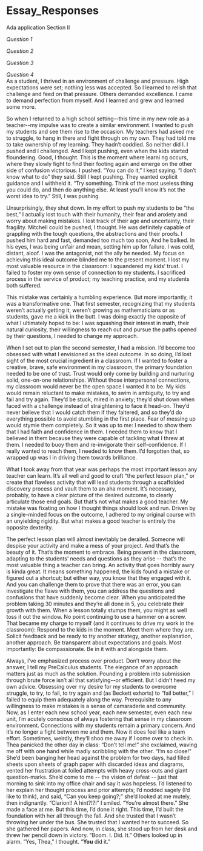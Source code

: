 # Essay_Responses
Ada application Section II

_Question 1_  

_Question 2_  

_Question 3_  

_Question 4_  
As a student, I thrived in an environment of challenge and pressure. High expectations were set; nothing less was accepted. So I learned to relish that challenge and feed on that pressure. Others demanded excellence. I came to demand perfection from myself. And I learned and grew and learned some more. 

So when I returned to a high school setting--this time in my new role as a teacher--my impulse was to create a similar environment. I wanted to push my students and see them rise to the occasion. My teachers had asked me to struggle, to hang in there and fight through on my own. They had told me to take ownership of my learning. They hadn’t coddled. So neither did I. I pushed and I challenged. And I kept pushing, even when the kids started floundering. Good, I thought. This is the moment where learni ng occurs, where they slowly fight to find their footing again and emerge on the other side of confusion victorious. I pushed. “You can do it,” I kept saying.  “I don’t know what to do” they said. Still I kept pushing. They wanted explicit guidance and I withheld it. “Try something. Think of the most useless thing you could do, and then do anything else. At least you’ll know it’s not the worst idea to try.” Still, I was pushing.

Unsurprisingly, they shut down. In my effort to push my students to be “the best,” I actually lost touch with their humanity, their fear and anxiety and worry about making mistakes. I lost track of their age and uncertainty, their fragility. Mitchell could be pushed, I thought. He was definitely capable of grappling with the tough questions, the abstractions and their proofs. I pushed him hard and fast, demanded too much too soon, And he balked. In his eyes, I was being unfair and mean, setting him up for failure. I was cold, distant, aloof. I was the antagonist, not the ally he needed.  My focus on achieving this ideal outcome blinded me to the present moment. I lost my most valuable resource in the classroom: I squandered my kids’ trust. I failed to foster my own sense of connection to my students. I sacrificed process in the service of product; my teaching practice, and my students both suffered. 

This mistake was certainly a humbling experience. But more importantly, it was a transformative one. That first semester, recognizing that my students weren’t actually getting it, weren’t growing as mathematicians or as students, gave me a kick in the butt. I was doing exactly the opposite of what I ultimately hoped to be: I was squashing their interest in math, their natural curiosity, their willingness to reach out and pursue the paths opened by their questions, I needed to change my approach.

When I set out to plan the second semester, I had a mission. I’d become too obsessed with what I envisioned as the ideal outcome. In so doing, I’d lost sight of the most crucial ingredient in a classroom. If I wanted to foster a creative, brave, safe environment in my classroom, the primary foundation needed to be one of trust. Trust would only come by building and nurturing solid, one-on-one relationships. Without those interpersonal connections, my classroom would never be the open space I wanted it to be. My kids would remain reluctant to make mistakes, to swim in ambiguity, to try and fail and try again. They’d be stuck, mired in anxiety; they’d shut down when faced with a challenge instead of straightening to face it head-on. They’d never believe that I would catch them if they faltered, and so they’d do everything possible to avoid stumbling in the first place. Fear of messing up would stymie them completely. So it was up to me: I needed to show them that I had faith and confidence in them.  I needed them to know that I believed in them because they were capable of tackling what I threw at them. I needed to buoy them and re-invigorate their self-confidence. If I really wanted to reach them, I needed to know them. I’d forgotten that, so wrapped up was I in driving them towards brilliance.

What I took away from that year was perhaps the most important lesson any teacher can learn. It’s all well and good to craft “the perfect lesson plan,” or create that flawless activity that will lead students through a scaffolded discovery process and vault them to an aha moment. It’s necessary, probably, to have a clear picture of the desired outcome, to clearly articulate those end goals. But that’s not what makes a good teacher.  My mistake was fixating on how I thought things should look and run. Driven by a single-minded focus on the outcome, I adhered to my original course with an unyielding rigidity. But what makes a good teacher is entirely the opposite dexterity.

The perfect lesson plan will almost inevitably be derailed. Someone will despise your activity and make a mess of your project. And that’s the beauty of it. That’s the moment to embrace. Being present in the classroom, adapting to the students’ needs and questions as they arise -- that’s the most valuable thing a teacher can bring. An activity that goes horribly awry is kinda great. It means something happened, the kids found a mistake or figured out a shortcut; but either way, you know that they engaged with it. And you can challenge them to prove that there was an error, you can investigate the flaws with them, you can address the questions and confusions that have suddenly become clear. When you anticipated the problem taking 30 minutes and they’re all done in 5, you celebrate their growth with them. When a lesson totally stumps them, you might as well toss it out the window. No point continuing to use a hammer on a screw.  That became my charge to myself (and it continues to drive my work in the classroom): Respond to the kids in the moment. Meet them where they are. Solicit feedback and be ready to try another strategy, another explanation, another approach. Be transparent about expectations and goals. Most importantly: Be compassionate. Be in it with and alongside them.

Always, I’ve emphasized process over product. Don’t worry about the answer, I tell my PreCalculus students. The elegance of an approach matters just as much as the solution. Pounding a problem into submission through brute force isn’t all that satisfying--or efficient. But I didn’t heed my own advice. Obsessing over my desire for my students to overcome struggle, to try, to fail, to try again and (as Beckett exhorts) to “fail better,” I failed to equip them adequately along the way. Prerequisite to any willingness to make mistakes is a sense of camaraderie and community. Now, as I enter each new school year, each new semester, even each new unit, I’m acutely conscious of always fostering that sense in my classroom environment. Connections with my students remain a primary concern. And it’s no longer a fight between me and them. Now it does feel like a team effort. Sometimes, weirdly, they’ll shoo me away if I come over to check in. Thea panicked the other day in class: “Don’t tell me!” she exclaimed, waving me off with one hand while madly scribbling with the other. “I’m so close!” She’d been banging her head against the problem for two days, had filled sheets upon sheets of graph paper with discarded ideas and diagrams, vented her frustration at foiled attempts with heavy cross-outs and giant question-marks. She’d come to me -- the vision of defeat -- just that morning to sink into my office chair and say it was hopeless. I’d listened to her explain her thought process and prior attempts; I’d nodded sagely (I’d like to think), and said, “Can you keep going?;” she’d looked at me mutely, then indignantly. “Clarion!! A hint?!?!” I smiled. “You’re almost there.” She made a face at me. But this time, I’d done it right. This time, I’d built the foundation with her all through the fall. And she trusted that I wasn’t throwing her under the bus. She trusted that I wanted her to succeed. So she gathered her papers. And now, in class, she stood up from her desk and threw her pencil down in victory. “Boom. I. Did. It.” Others looked up in alarm. “Yes, Thea,” I thought. “**You** did it.”
